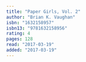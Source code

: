 ```yaml
---
title: "Paper Girls, Vol. 2"
author: "Brian K. Vaughan"
isbn: "1632158957"
isbn13: "9781632158956"
rating: 4
pages: 128
read: "2017-03-19"
added: "2017-03-19"
---
```


